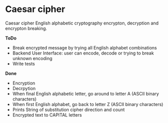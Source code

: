 # Caesar cipher

Caesar cipher English alphabetic cryptography encrypton, decryption
and encrypton breaking.

**ToDo**
- Break encrypted message by trying all English alphabet
combinations
- Backend User Interface: user can encode, decode or trying
to break unknown encoding
- Write tests


**Done**
- Encryption
- Decrpytion
- When final English alphabetic letter, go around to letter A
(ASCII binary characters)
- When first English alphabet, go back to letter Z
(ASCII binary characters)
- Prints String of substitution cipher direction and count
- Encrypted text to CAPITAL letters